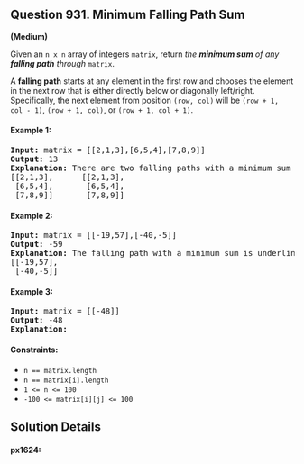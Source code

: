 ## Question 931. Minimum Falling Path Sum
**(Medium)**

Given an `n x n` array of integers `matrix`, return *the **minimum sum** of any **falling path** through* `matrix`.

A **falling path** starts at any element in the first row and chooses the element in the next row that is either directly below or diagonally left/right. Specifically, the next element from position `(row, col)` will be `(row + 1, col - 1)`, `(row + 1, col)`, or `(row + 1, col + 1)`.

#### Example 1:

<pre>
<b>Input:</b> matrix = [[2,1,3],[6,5,4],[7,8,9]]
<b>Output:</b> 13
<b>Explanation:</b> There are two falling paths with a minimum sum underlined below:
[[2,1,3],      [[2,1,3],
 [6,5,4],       [6,5,4],
 [7,8,9]]       [7,8,9]]
</pre>

#### Example 2:

<pre>
<b>Input:</b> matrix = [[-19,57],[-40,-5]]
<b>Output:</b> -59
<b>Explanation:</b> The falling path with a minimum sum is underlined below:
[[-19,57],
 [-40,-5]]
</pre>

#### Example 3:

<pre>
<b>Input:</b> matrix = [[-48]]
<b>Output:</b> -48
<b>Explanation:</b>
</pre>

#### Constraints:

* `n == matrix.length`
* `n == matrix[i].length`
* `1 <= n <= 100`
* `-100 <= matrix[i][j] <= 100`

## Solution Details

#### px1624:
